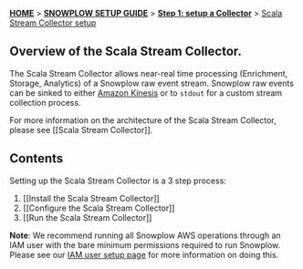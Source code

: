 [**HOME**](Home) > [**SNOWPLOW SETUP GUIDE**](Setting-up-Snowplow) > [**Step 1: setup a Collector**](Setting-up-a-Collector) > [Scala Stream Collector setup](Setting-up-the-Scala-Stream-Collector)

## Overview of the Scala Stream Collector.

The Scala Stream Collector allows near-real time processing (Enrichment, Storage, Analytics) of a Snowplow raw event stream. Snowplow raw events can be sinked to either [Amazon Kinesis][kinesis] or to `stdout` for a custom stream collection process.

For more information on the architecture of the Scala Stream Collector, please see [[Scala Stream Collector]].

## Contents

Setting up the Scala Stream Collector is a 3 step process:

1. [[Install the Scala Stream Collector]]
2. [[Configure the Scala Stream Collector]]
3. [[Run the Scala Stream Collector]]

**Note**: We recommend running all Snowplow AWS operations through an IAM user with the bare minimum permissions required to run Snowplow. Please see our [IAM user setup page](IAM-setup) for more information on doing this.

[kinesis]: http://aws.amazon.com/kinesis/
